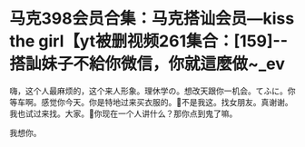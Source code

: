 # 马克398会员合集：马克搭讪会员—kiss the girl【yt被删视频261集合：[159]--搭訕妹子不給你微信，你就這麼做~_ev

嗨，这个人最麻烦的，这个来人形象。理休学の。想改天跟你一机会。てふに。你等车啊。感觉你今天。你是特地过来买衣服的。🎼不是我这。找女朋友。真谢谢。我也试过来找。大家。🎼你现在一个人讲什么？那你点到鬼了嘛。

我想你。